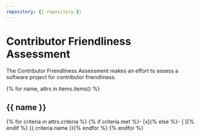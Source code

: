 ```yaml
---
repository: {{ repository }}
---
```


# Contributor Friendliness Assessment

The Contributor Friendliness Assessment makes an effort to assess a software project
for contributor friendliness.

{% for name, attrs in items.items() %}
## {{ name }}
{% for criteria in attrs.criteria %}
 {% if criteria.met %}- [x]{% else %}- [ ]{% endif %} {{ criteria.name }}{% endfor %}
{% endfor %}
